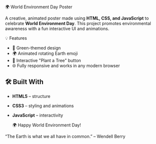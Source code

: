 🌍 World Environment Day Poster

A creative, animated poster made using **HTML, CSS, and JavaScript** to celebrate **World Environment Day**. 
This project promotes environmental awareness with a fun interactive UI and animations.

💡 Features

- 🌱 Green-themed design
- 🌍 Animated rotating Earth emoji
- 🎉 Interactive "Plant a Tree" button
- 🌐 Fully responsive and works in any modern browser

## 🛠️ Built With

- **HTML5** – structure
- **CSS3** – styling and animations
- **JavaScript** – interactivity

  🌍 Happy World Environment Day!

  
“The Earth is what we all have in common.” – Wendell Berry



